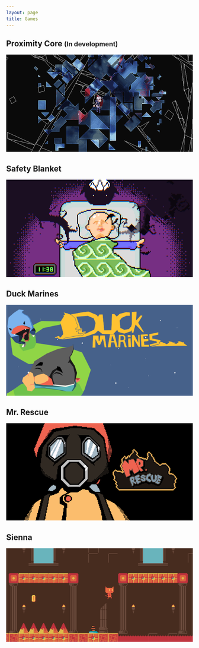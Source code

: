 ```yaml
---
layout: page
title: Games
---
```

## Proximity Core <small>(In development)</small> ##
<div class="centered">
	<a href="/games/proximitycore">
		<img src="proximitycore/images/header.png" alt="Proximity Core" class="thumbnail" />
	</a>
</div>

## Safety Blanket ##
<div class="centered">
	<a href="/games/safetyblanket">
		<img src="safetyblanket/images/header.png" alt="Safety Blanket" class="thumbnail" />
	</a>
</div>

## Duck Marines ##
<div class="centered">
	<a href="/games/duckmarines">
		<img src="duckmarines/images/header.png" alt="Duck Marines" class="thumbnail" />
	</a>
</div>

## Mr. Rescue ##
<div class="centered">
	<a href="/games/mrrescue">
		<img src="mrrescue/images/header.png" alt="Mr. Rescue" class="thumbnail" />
	</a>
</div>

## Sienna ##
<div class="centered">
	<a href="/games/sienna">
		<img src="sienna/images/header.png" alt="Mr. Rescue" class="thumbnail" />
	</a>
</div>
